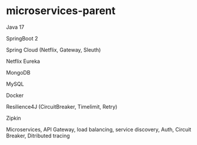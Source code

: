 # microservices-parent
Java 17

SpringBoot 2

Spring Cloud (Netflix, Gateway, Sleuth)

Netflix Eureka 

MongoDB

MySQL

Docker

Resilience4J (CircuitBreaker, Timelimit, Retry)

Zipkin

Microservices, API Gateway, load balancing, service discovery, Auth, Circuit Breaker, Ditributed tracing